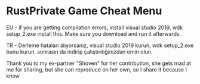 # RustPrivate Game Cheat Menu



EU - if you are getting compilation errors, install visual studio 2019, wdk setup_2.exe install this. Make sure you download and run it afterwards.

TR - Derleme hataları alıyorsanız, visual studio 2019 kurun, wdk setup_2.exe bunu kurun. sonrasın da indirip çalıştırdığınızdan emin olun.

Thank you to my ex-partner "Shoven" for her contribution, she gets mad at me for sharing, but she can reproduce on her own, so I share it because I know

